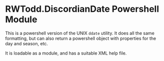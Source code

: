# RWTodd.DiscordianDate Powershell Module

This is a powershell version of the UNIX `ddate` utility.  It does all the same formatting, but
can also return a powershell object with properties for the day and season, etc. 

It is loadable as a module, and has a suitable XML help file.